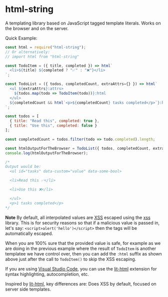 # html-string

A templating library based on JavaScript tagged template literals. Works on the browser and on the server.

Quick Example:

```JavaScript
const html = require("html-string");
// Or alternatively:
// import html from "html-string"

const TodoItem = ({ title, completed }) => html`
  <li>${title} ${completed ? "✅" : "❌"}</li>
`;

const TodoList = ({ todos, completedCount, extraAttrs={} }) => html`
  <ul ${extraAttrs}:attrs>
    ${todos.map(todo => TodoItem(todo))}:html
  </ul>
  ${completedCount && html`<p>${completedCount} tasks completed</p>`}:html
`;

const todos = [
  { title: "Read this", completed: true },
  { title: "Use this", completed: false }
];

const completedCount = todos.filter(todo => todo.completed).length;

const htmlOutputForTheBrowser = TodoList({ todos, completedCount, extraAttrs={id: "tasks", dataCustom: "value", dataSomeBool: true}});
console.log(htmlOutputForTheBrowser);

/*
Output would be:
  <ul id="tasks" data-custom="value" data-some-bool>

  <li>Read this ✅</li>

  <li>Use this ❌</li>

  </ul>
  <p>1 tasks completed</p>
*/
```

**Note**
By default, all interpolated values are [XSS](https://es.wikipedia.org/wiki/Cross-site_scripting) escaped using the [xss](https://www.npmjs.com/package/xss) library. This is for security reasons so that if a malicious value
is passed in, let's say: `<script>alert('hello')</script>` then the tags will be automatically escaped.

When you are 100% sure that the provided value is safe, for example as we are doing in the previous example where the result of `TodoItem` is another templatee we have control over, then you can add the `:html` suffix as shown above just after the call to `TodoItem()` to skip the XSS escaping.

If you are using [Visual Studio Code](https://code.visualstudio.com/), you can use the [lit-html](https://marketplace.visualstudio.com/items?itemName=bierner.lit-html) extension for syntax highlighting, autocompletion, etc.

Inspired by [lit-html](https://lit-html.polymer-project.org), key differences are: Does XSS by default, focused on server side templates.
